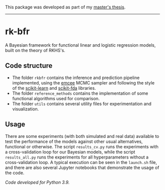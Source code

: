 This package was developed as part of my [master's thesis](https://github.com/antcc/tfm).

------------

# rk-bfr

A Bayesian framework for functional linear and logistic regression models, built on the theory of RKHS's.

## Code structure

- The folder `rkbfr` contains the inference and prediction pipeline implemented, using the [emcee](https://emcee.readthedocs.io/) MCMC sampler and following the style of the [scikit-learn](https://scikit-learn.org/) and [scikit-fda](https://fda.readthedocs.io/) libraries.
- The folder `reference_methods` contains the implementation of some functional algorithms used for comparison.
- The folder `utils` contains several utility files for experimentation and visualization.

## Usage

There are some experiments (with both simulated and real data) available to test the performance of the models against other usual alternatives, functional or otherwise. The script `results_cv.py` runs the experiments with a cross-validation loop for our Bayesian models, while the script `results_all.py` runs the experiments for all hyperparameters without a cross-validation loop. A typical execution can be seen in the `launch.sh` file, and there are also several Jupyter notebooks that demonstrate the usage of the code.

*Code developed for Python 3.9.*
